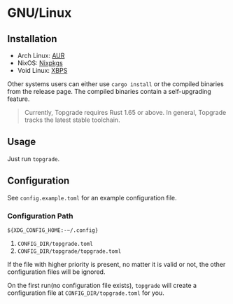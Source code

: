 # GNU/Linux

## Installation

- Arch Linux: [AUR](https://aur.archlinux.org/packages/topgrade)
- NixOS: [Nixpkgs](https://search.nixos.org/packages?show=topgrade)
- Void Linux: [XBPS](https://voidlinux.org/packages/?arch=x86_64&q=topgrade)

Other systems users can either use `cargo install` or the compiled binaries from the release page.
The compiled binaries contain a self-upgrading feature.

> Currently, Topgrade requires Rust 1.65 or above. In general, Topgrade tracks
> the latest stable toolchain.

## Usage

Just run `topgrade`.

## Configuration

See `config.example.toml` for an example configuration file.

### Configuration Path

`${XDG_CONFIG_HOME:-~/.config}`

1. `CONFIG_DIR/topgrade.toml`
2. `CONFIG_DIR/topgrade/topgrade.toml`

If the file with higher priority is present, no matter it is valid or not, the other configuration files will be ignored.

On the first run(no configuration file exists), `topgrade` will create a configuration file at `CONFIG_DIR/topgrade.toml` for you.

